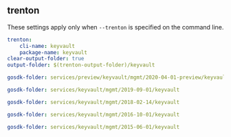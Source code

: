 
## trenton

These settings apply only when `--trenton` is specified on the command line.

``` yaml $(trenton)
trenton:
    cli-name: keyvault
    package-name: keyvault
clear-output-folder: true
output-folder: $(trenton-output-folder)/keyvault
```

``` yaml $(tag) == 'package-preview-2020-04' && $(trenton)
gosdk-folder: services/preview/keyvault/mgmt/2020-04-01-preview/keyvault
```

``` yaml $(tag) == 'package-2019-09' && $(trenton)
gosdk-folder: services/keyvault/mgmt/2019-09-01/keyvault
```

``` yaml $(tag) == 'package-2018-02' && $(trenton)
gosdk-folder: services/keyvault/mgmt/2018-02-14/keyvault
```

``` yaml $(tag) == 'package-2016-10' && $(trenton)
gosdk-folder: services/keyvault/mgmt/2016-10-01/keyvault
```

``` yaml $(tag) == 'package-2015-06' && $(trenton)
gosdk-folder: services/keyvault/mgmt/2015-06-01/keyvault
```


